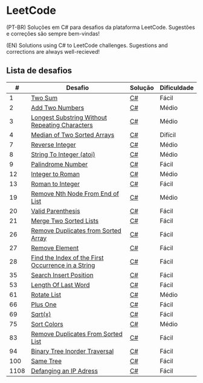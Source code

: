 # LeetCode

(PT-BR)
Soluções em C# para desafios da plataforma LeetCode. Sugestões e correções são sempre bem-vindas!

(EN)
Solutions using C# to LeetCode challenges. Sugestions and corrections are always well-recieved!

## Lista de desafios

| # | Desafio | Solução | Dificuldade |
|---| ----- | -------- | ---------- |
|1|[Two Sum](https://leetcode.com/problems/two-sum/) | [C#](./1_TwoSum/1_TwoSum.cs) |Fácil|
|2|[Add Two Numbers](https://leetcode.com/problems/add-two-numbers/) | [C#](./2_AddTwoNumbers/2_AddTwoNumbers.cs) |Médio|
|3|[Longest Substring Without Repeating Characters](https://leetcode.com/problems/longest-substring-without-repeating-characters/) | [C#](./3_LongestSubstringWithoutRepeatingCharacters/3_LongestSubstringWithoutRepeatingCharacters.cs) |Médio|
|4|[Median of Two Sorted Arrays](https://leetcode.com/problems/median-of-two-sorted-arrays/) | [C#](./4_MedianOfTwoSortedArrays/4_MedianOfTwoSortedArrays.cs) |Difícil|
|7|[Reverse Integer](https://leetcode.com/problems/reverse-integer/) | [C#](./7_ReverseInteger/7_ReverseInteger.cs) |Médio|
|8|[String To Integer (atoi)](https://leetcode.com/problems/string-to-integer-atoi/) | [C#](./8_StringToInteger/8_StringToInteger.cs) |Médio|
|9|[Palindrome Number](https://leetcode.com/problems/palindrome-number/) | [C#](./9_PalindromeNumber/9_PalindromeNumber.cs) |Fácil|
|12|[Integer to Roman](https://leetcode.com/problems/integer-to-roman/) | [C#](./12_IntegerToRoman/12_IntegerToRoman.cs) |Médio|
|13|[Roman to Integer](https://leetcode.com/problems/roman-to-integer/) | [C#](./13_RomanToInteger/13_RomanToInteger.cs) |Fácil|
|19|[Remove Nth Node From End of List](https://leetcode.com/problems/remove-nth-node-from-end-of-list/description/) | [C#](./19_RemoveNthNodeFromEndOfList/19_RemoveNthNodeFromEndOfList.cs) |Médio|
|20|[Valid Parenthesis](https://leetcode.com/problems/valid-parentheses/) | [C#](./20_ValidParentheses/20_ValidParentheses.cs) |Fácil|
|21|[Merge Two Sorted Lists](https://leetcode.com/problems/merge-two-sorted-lists/) | [C#](./21_MergeTwoSortedLists/21_MergeTwoSortedLists.cs) |Fácil|
|26|[Remove Duplicates from Sorted Array](https://leetcode.com/problems/remove-duplicates-from-sorted-array/) | [C#](./26_RemoveDuplicatesFromSortedArray/26_RemoveDuplicatesFromSortedArray.cs) |Fácil|
|27|[Remove Element](https://leetcode.com/problems/remove-element/) | [C#](./27_RemoveElement/27_RemoveElement.cs) |Fácil|
|28|[Find the Index of the First Occurrence in a String](https://leetcode.com/problems/find-the-index-of-the-first-occurrence-in-a-string/) | [C#](./28_FindTheIndexOfTheFirstOccurenceInAString/28_FindTheIndexOfTheFirstOccurenceInAString.cs) |Fácil|
|35|[Search Insert Position](https://leetcode.com/problems/search-insert-position/) | [C#](./35_SearchInsertPosition/35_SearchInsertPosition.cs) |Fácil|
|53|[Length Of Last Word](https://leetcode.com/problems/length-of-last-word/) | [C#](./53_LengthOfLastWord/53_LengthOfLastWord.cs) |Fácil|
|61|[Rotate List](https://leetcode.com/problems/rotate-list/) | [C#](./61_RotateList/61_RotateList.cs) |Médio|
|66|[Plus One](https://leetcode.com/problems/plus-one/) | [C#](./66_PlusOne/66_PlusOne.cs) |Fácil|
|69|[Sqrt(x)](https://leetcode.com/problems/sqrtx/) | [C#](./69_Sqrt(x)/69_Sqrt(x).cs) |Fácil|
|75|[Sort Colors](https://leetcode.com/problems/sort-colors/description/) | [C#](./75_SortColors/75_SortColors.cs) |Médio|
|83|[Remove Duplicates From Sorted List](https://leetcode.com/problems/remove-duplicates-from-sorted-list/) | [C#](./83_RemoveDuplicatesFromSortedList/83_RemoveDuplicatesFromSortedList.cs) |Fácil|
|94|[Binary Tree Inorder Traversal](https://leetcode.com/problems/binary-tree-inorder-traversal/) | [C#](./94_BinaryTreeInorderTraversal/94_BinaryTreeInorderTraversal.cs) |Fácil|
|100|[Same Tree](https://leetcode.com/problems/same-tree/) | [C#](./100_SameTree/100_SameTree.cs) |Fácil|
|1108|[Defanging an IP Adress](https://leetcode.com/problems/defanging-an-ip-address/) | [C#](./1108_DefangingAnIPAdress/1108_DefangingAnIPAdress.cs) |Fácil|
